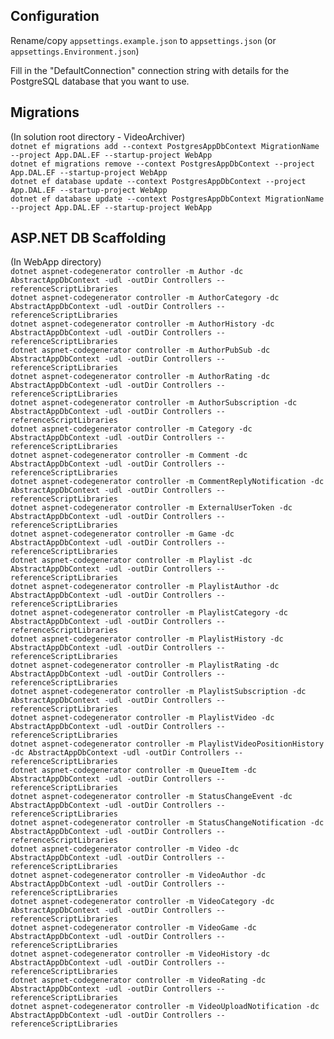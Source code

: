 ## Configuration
Rename/copy `appsettings.example.json` to `appsettings.json` (or `appsettings.Environment.json`)
  
Fill in the "DefaultConnection" connection string with details for the PostgreSQL database that you want to use.

## Migrations
(In solution root directory - VideoArchiver)  
`dotnet ef migrations add --context PostgresAppDbContext MigrationName --project App.DAL.EF --startup-project WebApp`  
`dotnet ef migrations remove --context PostgresAppDbContext --project App.DAL.EF --startup-project WebApp`  
`dotnet ef database update --context PostgresAppDbContext --project App.DAL.EF --startup-project WebApp`  
`dotnet ef database update --context PostgresAppDbContext MigrationName --project App.DAL.EF --startup-project WebApp`  

## ASP.NET DB Scaffolding
(In WebApp directory)  
`dotnet aspnet-codegenerator controller -m Author -dc AbstractAppDbContext -udl -outDir Controllers --referenceScriptLibraries`  
`dotnet aspnet-codegenerator controller -m AuthorCategory -dc AbstractAppDbContext -udl -outDir Controllers --referenceScriptLibraries`  
`dotnet aspnet-codegenerator controller -m AuthorHistory -dc AbstractAppDbContext -udl -outDir Controllers --referenceScriptLibraries`  
`dotnet aspnet-codegenerator controller -m AuthorPubSub -dc AbstractAppDbContext -udl -outDir Controllers --referenceScriptLibraries`  
`dotnet aspnet-codegenerator controller -m AuthorRating -dc AbstractAppDbContext -udl -outDir Controllers --referenceScriptLibraries`  
`dotnet aspnet-codegenerator controller -m AuthorSubscription -dc AbstractAppDbContext -udl -outDir Controllers --referenceScriptLibraries`  
`dotnet aspnet-codegenerator controller -m Category -dc AbstractAppDbContext -udl -outDir Controllers --referenceScriptLibraries`  
`dotnet aspnet-codegenerator controller -m Comment -dc AbstractAppDbContext -udl -outDir Controllers --referenceScriptLibraries`  
`dotnet aspnet-codegenerator controller -m CommentReplyNotification -dc AbstractAppDbContext -udl -outDir Controllers --referenceScriptLibraries`  
`dotnet aspnet-codegenerator controller -m ExternalUserToken -dc AbstractAppDbContext -udl -outDir Controllers --referenceScriptLibraries`  
`dotnet aspnet-codegenerator controller -m Game -dc AbstractAppDbContext -udl -outDir Controllers --referenceScriptLibraries`  
`dotnet aspnet-codegenerator controller -m Playlist -dc AbstractAppDbContext -udl -outDir Controllers --referenceScriptLibraries`  
`dotnet aspnet-codegenerator controller -m PlaylistAuthor -dc AbstractAppDbContext -udl -outDir Controllers --referenceScriptLibraries`  
`dotnet aspnet-codegenerator controller -m PlaylistCategory -dc AbstractAppDbContext -udl -outDir Controllers --referenceScriptLibraries`  
`dotnet aspnet-codegenerator controller -m PlaylistHistory -dc AbstractAppDbContext -udl -outDir Controllers --referenceScriptLibraries`  
`dotnet aspnet-codegenerator controller -m PlaylistRating -dc AbstractAppDbContext -udl -outDir Controllers --referenceScriptLibraries`  
`dotnet aspnet-codegenerator controller -m PlaylistSubscription -dc AbstractAppDbContext -udl -outDir Controllers --referenceScriptLibraries`  
`dotnet aspnet-codegenerator controller -m PlaylistVideo -dc AbstractAppDbContext -udl -outDir Controllers --referenceScriptLibraries`  
`dotnet aspnet-codegenerator controller -m PlaylistVideoPositionHistory -dc AbstractAppDbContext -udl -outDir Controllers --referenceScriptLibraries`  
`dotnet aspnet-codegenerator controller -m QueueItem -dc AbstractAppDbContext -udl -outDir Controllers --referenceScriptLibraries`  
`dotnet aspnet-codegenerator controller -m StatusChangeEvent -dc AbstractAppDbContext -udl -outDir Controllers --referenceScriptLibraries`  
`dotnet aspnet-codegenerator controller -m StatusChangeNotification -dc AbstractAppDbContext -udl -outDir Controllers --referenceScriptLibraries`  
`dotnet aspnet-codegenerator controller -m Video -dc AbstractAppDbContext -udl -outDir Controllers --referenceScriptLibraries`  
`dotnet aspnet-codegenerator controller -m VideoAuthor -dc AbstractAppDbContext -udl -outDir Controllers --referenceScriptLibraries`  
`dotnet aspnet-codegenerator controller -m VideoCategory -dc AbstractAppDbContext -udl -outDir Controllers --referenceScriptLibraries`  
`dotnet aspnet-codegenerator controller -m VideoGame -dc AbstractAppDbContext -udl -outDir Controllers --referenceScriptLibraries`  
`dotnet aspnet-codegenerator controller -m VideoHistory -dc AbstractAppDbContext -udl -outDir Controllers --referenceScriptLibraries`  
`dotnet aspnet-codegenerator controller -m VideoRating -dc AbstractAppDbContext -udl -outDir Controllers --referenceScriptLibraries`  
`dotnet aspnet-codegenerator controller -m VideoUploadNotification -dc AbstractAppDbContext -udl -outDir Controllers --referenceScriptLibraries`  
